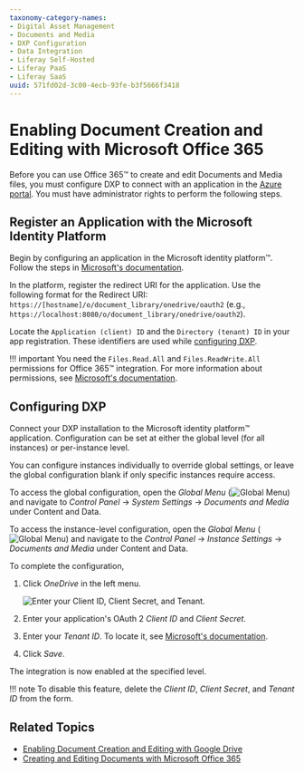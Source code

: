 ```yaml
---
taxonomy-category-names:
- Digital Asset Management
- Documents and Media
- DXP Configuration
- Data Integration
- Liferay Self-Hosted
- Liferay PaaS
- Liferay SaaS
uuid: 571fd02d-3c00-4ecb-93fe-b3f5666f3418
---
```


# Enabling Document Creation and Editing with Microsoft Office 365

Before you can use Office 365&trade; to create and edit Documents and Media files, you must configure DXP to connect with an application in the [Azure portal](https://portal.azure.com). You must have administrator rights to perform the following steps.

## Register an Application with the Microsoft Identity Platform

Begin by configuring an application in the Microsoft identity platform&trade;. Follow the steps in [Microsoft's documentation](https://docs.microsoft.com/en-gb/graph/auth-register-app-v2).

In the platform, register the redirect URI for the application. Use the following format for the Redirect URI: `https://[hostname]/o/document_library/onedrive/oauth2` (e.g., `https://localhost:8080/o/document_library/onedrive/oauth2`).

Locate the `Application (client) ID` and the `Directory (tenant) ID` in your app registration. These identifiers are used while [configuring DXP](#configuring-dxp).

!!! important
    You need the `Files.Read.All` and `Files.ReadWrite.All` permissions for Office 365&trade; integration. For more information about permissions, see [Microsoft's documentation](https://docs.microsoft.com/graph/permissions-reference).

## Configuring DXP

Connect your DXP installation to the Microsoft identity platform&trade; application. Configuration can be set at either the global level (for all instances) or per-instance level.

You can configure instances individually to override global settings, or leave the global configuration blank if only specific instances require access.

To access the global configuration, open the *Global Menu* (![Global Menu](../../../images/icon-applications-menu.png)) and navigate to *Control Panel* &rarr; *System Settings* &rarr; *Documents and Media* under Content and Data.

To access the instance-level configuration, open the *Global Menu* (![Global Menu](../../../images/icon-applications-menu.png)) and navigate to the *Control Panel* &rarr; *Instance Settings* &rarr; *Documents and Media* under Content and Data.

To complete the configuration,

1. Click *OneDrive* in the left menu.

   ![Enter your Client ID, Client Secret, and Tenant.](./enabling-document-creation-and-editing-with-microsoft-office-365/images/01.png)

1. Enter your application's OAuth 2 *Client ID* and *Client Secret*.

1. Enter your *Tenant ID*. To locate it, see [Microsoft's documentation](https://docs.microsoft.com/onedrive/find-your-office-365-tenant-id).

1. Click *Save*.

The integration is now enabled at the specified level.

!!! note
    To disable this feature, delete the *Client ID*, *Client Secret*, and *Tenant ID* from the form.

## Related Topics

- [Enabling Document Creation and Editing with Google Drive](./google-drive-integration/enabling-document-creation-and-editing-with-google-drive.md)
- [Creating and Editing Documents with Microsoft Office 365](../uploading-and-managing/creating-documents/creating-and-editing-documents-with-microsoft-office-365.md)
